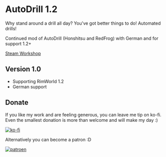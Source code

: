 # AutoDrill 1.2

Why stand around a drill all day? You've got better things to do!
Automated drills!

Continued mod of AutoDrill (Honshitsu and RedFrog) with German and for support 1.2+

[Steam Workshop](https://steamcommunity.com/sharedfiles/filedetails/?id=2403180152)

## Version 1.0

* Supporting RimWorld 1.2
* German support

## Donate

If you like my work and are feeling generous, you can leave me tip on ko-fi. Even the smallest donation is more than welcome and will make my day :)

[![ko-fi](https://ko-fi.com/img/githubbutton_sm.svg)](https://ko-fi.com/C0C43PQ0I)

Alternatively you can become a patron :D

[![patroen](https://i.imgur.com/SWniXXj.png)](https://www.patreon.com/bePatron?u=51145413)
